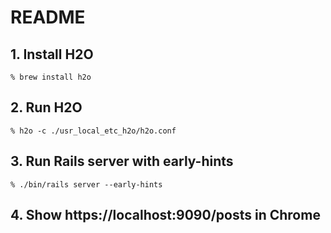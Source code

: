 # README

## 1. Install H2O

```terminal:zsh
% brew install h2o
```

## 2. Run H2O

```terminal:zsh
% h2o -c ./usr_local_etc_h2o/h2o.conf
```

## 3. Run Rails server with early-hints

```terminal:zsh
% ./bin/rails server --early-hints
```

## 4. Show https://localhost:9090/posts in Chrome

